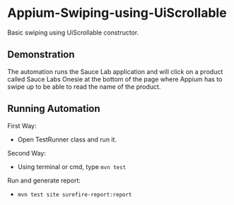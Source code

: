 # Appium-Swiping-using-UiScrollable
Basic swiping using UiScrollable constructor.

## Demonstration
The automation runs the Sauce Lab application and will click on a product called Sauce Labs Onesie at the bottom of the page where Appium has to swipe up to be able to read the name of the product.

## Running Automation

First Way:
- Open TestRunner class and run it.

Second Way:
- Using terminal or cmd, type ```mvn test```

Run and generate report:
- ```mvn test site surefire-report:report```
